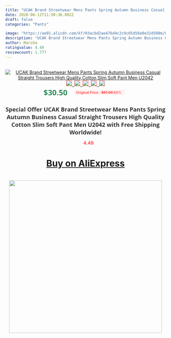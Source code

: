 ```yaml
---
title: "UCAK Brand Streetwear Mens Pants Spring Autumn Business Casual Straight Trousers High Quality Cotton Slim Soft Pant Men U2042"
date: 2020-06-12T11:50:36.892Z
draft: false
categories: "Pants"

image: "https://ae01.alicdn.com/kf/H3acbd2ae476d4c2c9c05d56e0e32d508m/UCAK-Brand-Streetwear-Mens-Pants-Spring-Autumn-Business-Casual-Straight-Trousers-High-Quality-Cotton-Slim-Soft.jpg"
description: "UCAK Brand Streetwear Mens Pants Spring Autumn Business Casual Straight Trousers High Quality Cotton Slim Soft Pant Men U2042"
author: Marsha
ratingvalue: 4.49
reviewcount: 1.777
---
```

<br>
<div style="text-align: center;">
<a href="https://s.click.aliexpress.com/e/_9g005n" target="_blank" rel="nofollow noopener noreferrer"><img alt="UCAK Brand Streetwear Mens Pants Spring Autumn Business Casual Straight Trousers High Quality Cotton Slim Soft Pant Men U2042" class="magnifier-image" src="https://ae01.alicdn.com/kf/H3acbd2ae476d4c2c9c05d56e0e32d508m/UCAK-Brand-Streetwear-Mens-Pants-Spring-Autumn-Business-Casual-Straight-Trousers-High-Quality-Cotton-Slim-Soft.jpg_640x640.jpg">
<br>
<img style="border:1px solid salmon" src="https://ae01.alicdn.com/kf/H3acbd2ae476d4c2c9c05d56e0e32d508m/UCAK-Brand-Streetwear-Mens-Pants-Spring-Autumn-Business-Casual-Straight-Trousers-High-Quality-Cotton-Slim-Soft.jpg_120x120.jpg">&nbsp;&nbsp;<img style="border:1px solid salmon" src="https://ae01.alicdn.com/kf/H13627bc73ee049f08664cc9e5b56d9f4W/UCAK-Brand-Streetwear-Mens-Pants-Spring-Autumn-Business-Casual-Straight-Trousers-High-Quality-Cotton-Slim-Soft.jpg_120x120.jpg">&nbsp;&nbsp;<img style="border:1px solid salmon" src="https://ae01.alicdn.com/kf/H30b3f87c48914280b903d6ec9e240326F/UCAK-Brand-Streetwear-Mens-Pants-Spring-Autumn-Business-Casual-Straight-Trousers-High-Quality-Cotton-Slim-Soft.jpg_120x120.jpg">&nbsp;&nbsp;<img style="border:1px solid salmon" src="https://ae01.alicdn.com/kf/H3040ea4940bf46b38ac599f360b303cdj/UCAK-Brand-Streetwear-Mens-Pants-Spring-Autumn-Business-Casual-Straight-Trousers-High-Quality-Cotton-Slim-Soft.jpg_120x120.jpg">&nbsp;&nbsp;<img style="border:1px solid salmon" src="https://ae01.alicdn.com/kf/Ha4a7a8319b4a4f12812dadc7cb0bdd74i/UCAK-Brand-Streetwear-Mens-Pants-Spring-Autumn-Business-Casual-Straight-Trousers-High-Quality-Cotton-Slim-Soft.jpg_120x120.jpg"></a></div><br0>
<div style="text-align: center;"><span style="background-color: white; border: 0px; box-sizing: border-box; color: seagreen; display: inline-block; font-family: &quot;open sans&quot; , &quot;arial&quot; , &quot;helvetica&quot; , sans-serif , &quot;heiti&quot;; font-size: 24px; font-stretch: inherit; font-weight: 700; line-height: inherit; margin: 0px 10px 0px 0px; padding: 0px; vertical-align: middle;">$30.50 </span>
<span style="background: rgb(255 , 241 , 241); border-radius: 3px; border: 0px; box-sizing: border-box; color: #ff4747; display: inline-block; font-family: inherit; font-size: 12px; font-stretch: inherit; font-style: inherit; font-variant: inherit; font-weight: 600; line-height: inherit; margin: 0px; padding: 2px 5px; transform: scale(0.9); vertical-align: middle;">Original Price : <b style="text-decoration: line-through;">$61.00 </b> 50%&nbsp;&nbsp;</span></div>
<h1 style="color: #333333; display: inline-block; font-family: &quot;open sans&quot; , &quot;arial&quot; , &quot;helvetica&quot; , sans-serif , &quot;heiti&quot;; font-size: 18px; font-stretch: inherit; font-weight: 700; text-align: center;">Special Offer UCAK Brand Streetwear Mens Pants Spring Autumn Business Casual Straight Trousers High Quality Cotton Slim Soft Pant Men U2042 with Free Shipping Worldwide!</h1>
<div style="color: #ff4747; text-align: center;">
<img src="https://4.bp.blogspot.com/-M0ZcTcb-5uY/XleCXlxnR4I/AAAAAAAAAEc/OrjgMkXV1oMQFaCRZj5HQwOCBcu3w1FegCPcBGAYYCw/s1600/star.png" style="height: 15px;">&nbsp;<b>4.49</b></div>
<div class="button_cont" align="center"><a class="buynow_a" href="https://s.click.aliexpress.com/e/_9g005n" target="_blank" rel="nofollow noopener noreferrer"><H1>Buy on AliExpress</H1></a></div><br>
<div class="separator" style="clear: both; text-align: center;">
<img src="https://lh3.googleusercontent.com/-pTy5HemUv9M/XlePHvY0dAI/AAAAAAAAAE4/0nX5iRUoIWY8eMW9Dpxeirr157OZliDIgCLcBGAsYHQ/s1600/badge.gif" width="480">
</div>

